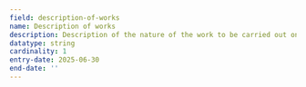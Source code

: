 ```yaml
---
field: description-of-works
name: Description of works
description: Description of the nature of the work to be carried out on this tree
datatype: string
cardinality: 1
entry-date: 2025-06-30
end-date: ''
---
```

